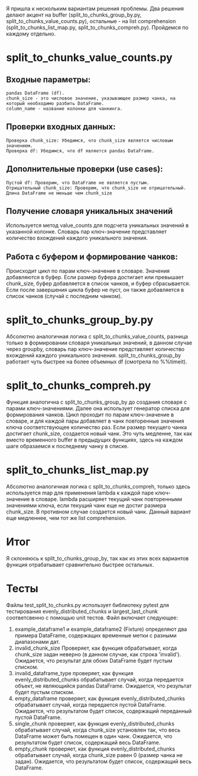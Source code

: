 Я пришла к нескольким вариантам решения проблемы. Два решения делают акцент на buffer (split_to_chunks_group_by.py, split_to_chunks_value_counts.py), остальные - на list comprehension (split_to_chunks_list_map.py, split_to_chunks_compreh.py). 
Пройдемся по каждому отдельно.

# split_to_chunks_value_counts.py
## Входные параметры: 
    pandas DataFrame (df).
    chunk_size - это числовое значение, указывающее размер чанка, на который необходимо разбить DataFrame. 
    column_name - название колонки для чанкинга.

## Проверки входных данных:
    Проверка chunk_size: Убедимся, что chunk_size является числовым значением.
    Проверка df: Убедимся, что df является pandas DataFrame.
    
## Дополнительные проверки (use cases):
    Пустой df: Проверим, что DataFrame не является пустым.
    Отрицательный chunk_size: Проверим, что chunk_size не отрицательный.
    Длина DataFrame не меньше чем chunk_size

## Получение словаря уникальных значений
Используется метод value_counts для подсчета уникальных значений в указанной колонке. Словарь пар ключ-значение представляет количество вхождений каждого уникального значения.

## Работа с буфером и формирование чанков:
Происходит цикл по парам ключ-значение в словаре. Значения добавляются в буфер. Если размер буфера достигает или превышает chunk_size, буфер добавляется в список чанков, и буфер сбрасывается. Если после завершения цикла буфер не пуст, он также добавляется в список чанков (случай с последним чанком).

# split_to_chunks_group_by.py
Абсолютно аналогичная логика с split_to_chunks_value_counts, разница только в формировании словаря уникальных значений, в данном случае через groupby, словарь пар ключ-значение представляет количество вхождений каждого уникального значения.
split_to_chunks_group_by работает чуть быстрее на более объемных df (смотрела по %%timeit).

# split_to_chunks_compreh.py
Функция аналогична с split_to_chunks_group_by до создания словаря с парами ключ-значениями. Далее она использует генератор списка для формирования чанков. Цикл проходит по парам ключ-значение в словаре, и для каждой пары добавляет в чанк повторенные значения ключа соответствующее количество раз. Если размер текущего чанка достигает chunk_size, создается новый чанк.
Это чуть медленне, так как вместо временного buffer в предыдущих функциях, здесь на каждом шаге образаемся к последнему чанку в списке.

# split_to_chunks_list_map.py
Абсолютно аналогичная логика с split_to_chunks_compreh, только здесь используется map для применения lambda к каждой паре ключ-значение в словаре. lambda расширяет текущий чанк повторенными значениями ключа, если текущий чанк еще не достиг размера chunk_size. В противном случае создается новый чанк.
Данный вариант еще медленнее, чем тот же list comprehension.

# Итог
Я склоняюсь к split_to_chunks_group_by, так как из этих всех вариантов функция отрабатывает сравнительно быстрее остальных.

# Тесты
Файлы test_split_to_chunks.py использует библиотеку pytest для тестирования evenly_distributed_chunks и largest_last_chunk соответсвенно с помощью unit тестов. 
Файл включает следующее:

1. example_dataframe1 и example_dataframe2 (Fixture) определяют два примера DataFrame, содержащих временные метки с разными диапазонами дат.
2. invalid_chunk_size Проверяет, как функция обрабатывает, когда chunk_size задан неверно (в данном случае, как строка 'invalid'). Ожидается, что результат для обоих DataFrame будет пустым списком.
3. invalid_dataframe_type проверяет, как функция evenly_distributed_chunks обрабатывает случай, когда передается объект, не являющийся pandas DataFrame. Ожидается, что результат будет пустым списком.
4. empty_dataframe проверяет, как функция evenly_distributed_chunks обрабатывает случай, когда передается пустой DataFrame. Ожидается, что результатом будет список, содержащий переданный пустой DataFrame.
5. single_chunk проверяет, как функция evenly_distributed_chunks обрабатывает случай, когда chunk_size установлен так, что весь DataFrame может быть помещен в один чанк. Ожидается, что результатом будет список, содержащий весь DataFrame.
6. empty_chunk проверяет, как функция evenly_distributed_chunks обрабатывает случай, когда chunk_size равен 0 (размер чанка не задан). Ожидается, что результатом будет список, содержащий весь DataFrame.
